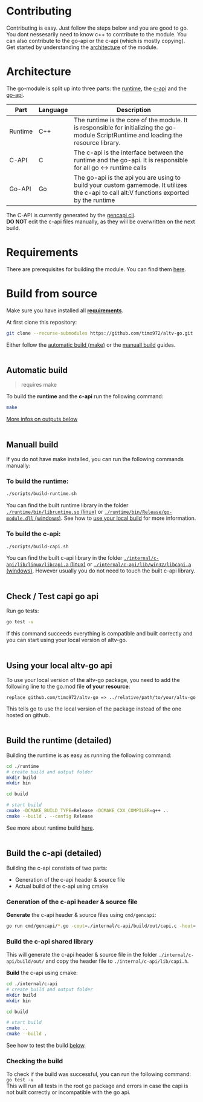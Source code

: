 # Contributing

Contributing is easy. Just follow the steps below and you are good to go.<br />
You dont nessesarily need to know c++ to contribute to the module. You can also contribute to the go-api or the c-api (which is mostly copying).<br />
Get started by understanding the [architecture](#architecture) of the module.

# Architecture

The go-module is split up into three parts: the [runtime](/runtime), the [c-api](/internal/c-api) and the [go-api](/).

| Part    | Language | Description                                                                                                                              |
| ------- | -------- | ---------------------------------------------------------------------------------------------------------------------------------------- |
| Runtime | C++      | The runtime is the core of the module. It is responsible for initializing the go-module ScriptRuntime and loading the resource library.  |
| C-API   | C        | The c-api is the interface between the runtime and the go-api. It is responsible for all go <-> runtime calls                            |
| Go-API  | Go       | The go-api is the api you are using to build your custom gamemode. It utilizes the c-api to call alt:V functions exported by the runtime |

The C-API is currently generated by the [gencapi cli](/cmd/gencapi/).<br />
**DO NOT** edit the c-api files manually, as they will be overwritten on the next build.

# Requirements
There are prerequisites for building the module. You can find them [here](/wiki/Requirements).

# Build from source

Make sure you have installed all **[requirements](/wiki/Requirements)**.

At first clone this repository:

```sh
git clone --recurse-submodules https://github.com/timo972/altv-go.git
```

Either follow the [automatic build (make)](#automatic-build) or the [manuall build](#manuall-build) guides.
<br />
<br />
## Automatic build

> requires make

To build the **runtime** and the **c-api** run the following command:

```sh
make
```

[More infos on outputs below](#manuall-build)
<br />
<br />
## Manuall build

If you do not have make installed, you can run the following commands manually:

### To build the runtime:

```sh
./scripts/build-runtime.sh
```

You can find the built runtime library in the folder [`./runtime/bin/libruntime.so` (linux)](/runtime/bin/libgo-module.so) or [`./runtime/bin/Release/go-module.dll` (windows)](/runtime/bin/Release/go-module.dll).
See how to [use your local build](#using-your-local-build) for more information.

### To build the c-api:

```sh
./scripts/build-capi.sh
```

You can find the built c-api library in the folder [`./internal/c-api/lib/linux/libcapi.a` (linux)](/internal/c-api/lib/linux/libcapi.a) or [`./internal/c-api/lib/win32/libcapi.a` (windows)](/internal/c-api/lib/win32/libcapi.a). However usually you do not need to touch the built c-api library.
<br />
<br />
## Check / Test capi go api
Run go tests:
```sh
go test -v
```

If this command succeeds everything is compatible and built correctly and you can start using your local version of altv-go.
<br />
<br />
## Using your local altv-go api

To use your local version of the altv-go package, you need to add the following line to the go.mod file **of your resource**:

```
replace github.com/timo972/altv-go => ../relative/path/to/your/altv-go
```

This tells go to use the local version of the package instead of the one hosted on github.
<br />
<br />
## Build the runtime (detailed)
Building the runtime is as easy as running the following command:<br />
```sh
cd ./runtime
# create build and output folder
mkdir build
mkdir bin

cd build

# start build
cmake -DCMAKE_BUILD_TYPE=Release -DCMAKE_CXX_COMPILER=g++ ..
cmake --build . --config Release

```
See more about runtime build [here](#to-build-the-runtime).
<br />
<br />
## Build the c-api (detailed)

Building the c-api constists of two parts:

- Generation of the c-api header & source file
- Actual build of the c-api using cmake

### Generation of the c-api header & source file

**Generate** the c-api header & source files using `cmd/gencapi`:<br />

```sh
go run cmd/gencapi/*.go -cout=./internal/c-api/build/out/capi.c -hout=./internal/c-api/build/out/capi.h -hout=./internal/c-api/lib/capi.h  ./runtime/src/capi
```

### Build the c-api shared library
This will generate the c-api header & source file in the folder `./internal/c-api/build/out/` and copy the header file to `./internal/c-api/lib/capi.h`.

**Build** the c-api using cmake:<br />

```sh
cd ./internal/c-api
# create build and output folder
mkdir build
mkdir bin

cd build

# start build
cmake ..
cmake --build .
```
See how to test the build [below](#check--test-capi-go-api).

### Checking the build

To check if the build was successful, you can run the following command:<br />
`go test -v`<br />
This will run all tests in the root go package and errors in case the capi is not built correctly or incompatible with the go api.

